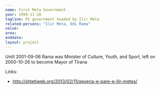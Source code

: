 ```yaml
---
name: First Meta Government
year: 1999-11-28
tagline: PS government headed by Ilir Meta
related-persons: "Ilir Meta, Edi Rama"
value:
area:
enddate:
layout: project
---
```


Until 2001-09-06
Rama was Minister of Culture, Youth, and Sport, left on 2000-10-26 to become Mayor of Tirana

Links:
* <http://shtetiweb.org/2013/02/11/qeveria-e-pare-e-ilir-metes/>
